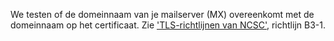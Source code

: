 We testen of de domeinnaam van je mailserver (MX) overeenkomt met de domeinnaam op het certificaat. Zie ['TLS-richtlijnen van NCSC'](https://www.ncsc.nl/actueel/whitepapers/ict-beveiligingsrichtlijnen-voor-transport-layer-security-tls.html), richtlijn B3-1.
